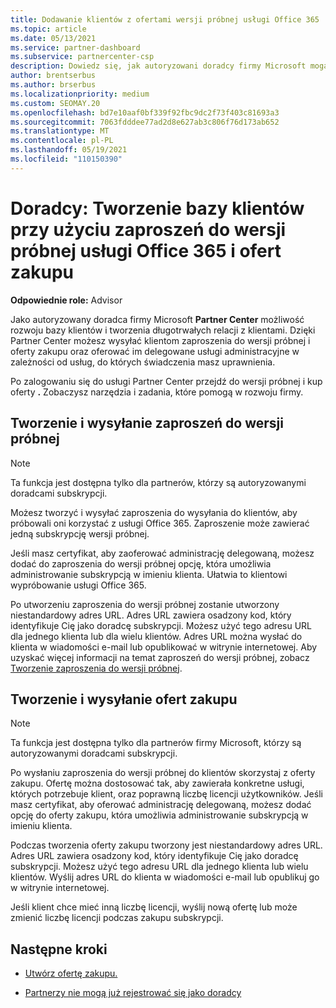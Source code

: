 ```yaml
---
title: Dodawanie klientów z ofertami wersji próbnej usługi Office 365
ms.topic: article
ms.date: 05/13/2021
ms.service: partner-dashboard
ms.subservice: partnercenter-csp
description: Dowiedz się, jak autoryzowani doradcy firmy Microsoft mogą powiększać swoje subskrypcje usługi Office 365. Tworzenie i wysyłanie zaproszeń do wersji próbnej usługi Office 365 i ofert zakupu do klientów.
author: brentserbus
ms.author: brserbus
ms.localizationpriority: medium
ms.custom: SEOMAY.20
ms.openlocfilehash: bd7e10aaf0bf339f92fbc9dc2f73f403c81693a3
ms.sourcegitcommit: 7063fdddee77ad2d8e627ab3c806f76d173ab652
ms.translationtype: MT
ms.contentlocale: pl-PL
ms.lasthandoff: 05/19/2021
ms.locfileid: "110150390"
---
```

# <a name="advisors-build-your-client-base-with-office-365-trial-invitations-and-purchase-offers"></a>Doradcy: Tworzenie bazy klientów przy użyciu zaproszeń do wersji próbnej usługi Office 365 i ofert zakupu


**Odpowiednie role:** Advisor


Jako autoryzowany doradca firmy Microsoft **Partner Center** możliwość rozwoju bazy klientów i tworzenia długotrwałych relacji z klientami. Dzięki Partner Center możesz wysyłać klientom zaproszenia do wersji próbnej i oferty zakupu oraz oferować im delegowane usługi administracyjne w zależności od usług, do których świadczenia masz uprawnienia.

Po zalogowaniu się do usługi Partner Center przejdź do wersji próbnej i kup oferty **.** Zobaczysz narzędzia i zadania, które pomogą w rozwoju firmy.

## <a name="create-and-send-trial-invitations"></a>Tworzenie i wysyłanie zaproszeń do wersji próbnej

> [!NOTE]
> Ta funkcja jest dostępna tylko dla partnerów, którzy są autoryzowanymi doradcami subskrypcji.

Możesz tworzyć i wysyłać zaproszenia do wysyłania do klientów, aby próbowali oni korzystać z usługi Office 365. Zaproszenie może zawierać jedną subskrypcję wersji próbnej.

Jeśli masz certyfikat, aby zaoferować administrację delegowaną, możesz dodać do zaproszenia do wersji próbnej opcję, która umożliwia administrowanie subskrypcją w imieniu klienta. Ułatwia to klientowi wypróbowanie usługi Office 365.

Po utworzeniu zaproszenia do wersji próbnej zostanie utworzony niestandardowy adres URL. Adres URL zawiera osadzony kod, który identyfikuje Cię jako doradcę subskrypcji. Możesz użyć tego adresu URL dla jednego klienta lub dla wielu klientów. Adres URL można wysłać do klienta w wiadomości e-mail lub opublikować w witrynie internetowej.
Aby uzyskać więcej informacji na temat zaproszeń do wersji próbnej, zobacz [Tworzenie zaproszenia do wersji próbnej](advisors-create-a-trial-invitation.md).

## <a name="create-and-send-purchase-offers"></a>Tworzenie i wysyłanie ofert zakupu

> [!NOTE]
> Ta funkcja jest dostępna tylko dla partnerów firmy Microsoft, którzy są autoryzowanymi doradcami subskrypcji.

Po wysłaniu zaproszenia do wersji próbnej do klientów skorzystaj z oferty zakupu. Ofertę można dostosować tak, aby zawierała konkretne usługi, których potrzebuje klient, oraz poprawną liczbę licencji użytkowników. Jeśli masz certyfikat, aby oferować administrację delegowaną, możesz dodać opcję do oferty zakupu, która umożliwia administrowanie subskrypcją w imieniu klienta.

Podczas tworzenia oferty zakupu tworzony jest niestandardowy adres URL. Adres URL zawiera osadzony kod, który identyfikuje Cię jako doradcę subskrypcji. Możesz użyć tego adresu URL dla jednego klienta lub wielu klientów. Wyślij adres URL do klienta w wiadomości e-mail lub opublikuj go w witrynie internetowej.

Jeśli klient chce mieć inną liczbę licencji, wyślij nową ofertę lub może zmienić liczbę licencji podczas zakupu subskrypcji.

## <a name="next-steps"></a>Następne kroki

- [Utwórz ofertę zakupu.](advisor-create-a-purchase-offer.md)

- [Partnerzy nie mogą już rejestrować się jako doradcy](advisors-no-csp.md)

